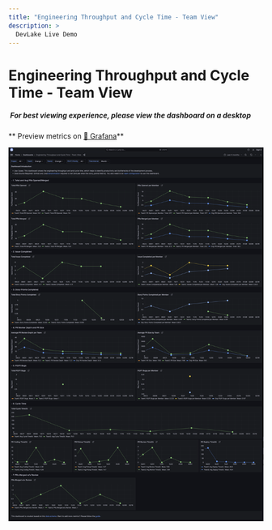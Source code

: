 ```yaml
---
title: "Engineering Throughput and Cycle Time - Team View"
description: >
  DevLake Live Demo
---
```


# Engineering Throughput and Cycle Time - Team View

<div className="info">
  <h5>
    <img
      src="https://user-images.githubusercontent.com/84442212/197146839-c2d116e6-e0b8-40a0-bb29-e51fb4805a81.png"
      alt=""
      width="3%"
    /> For best viewing experience, please view the dashboard on a desktop
  </h5>
</div>

** Preview metrics on [🔗 Grafana](https://grafana-lake.demo.devlake.io/grafana/d/nJ1ijje7k/engineering-throughput-and-cycle-time-team-view?orgId=1)**

![EngineeringThroughputAndCycleTimeTeamView](./EngineeringThroughputAndCycleTimeTeamView.png)

<!-- <iframe src="https://grafana-lake.demo.devlake.io/grafana/d/nJ1ijje7k/engineering-throughput-and-cycle-time-team-view?orgId=1" width="135%" height="1740px"></iframe> -->
